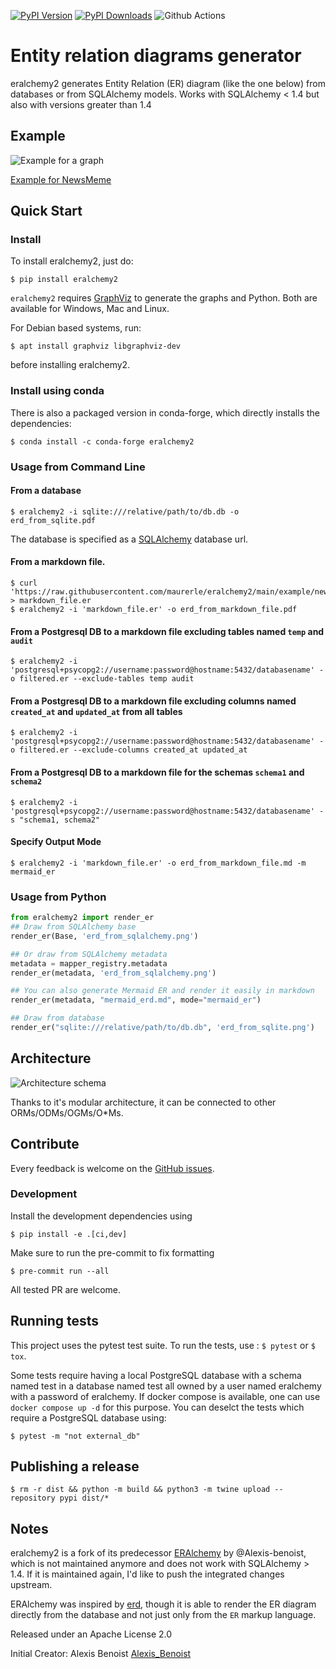 
[![PyPI Version](https://img.shields.io/pypi/v/eralchemy2.svg)](
https://pypi.org/project/eralchemy2/)
[![PyPI Downloads](https://img.shields.io/pypi/dm/eralchemy2.svg)](
https://pypi.org/project/eralchemy2/)
![Github Actions](https://github.com/maurerle/eralchemy2/actions/workflows/python-app.yml/badge.svg)


# Entity relation diagrams generator

eralchemy2 generates Entity Relation (ER) diagram (like the one below) from databases or from SQLAlchemy models.
Works with SQLAlchemy < 1.4 but also with versions greater than 1.4

## Example

![Example for a graph](https://raw.githubusercontent.com/maurerle/eralchemy2/main/newsmeme.svg?raw=true "Example for NewsMeme")

[Example for NewsMeme](https://bitbucket.org/danjac/newsmeme)

## Quick Start

### Install
To install eralchemy2, just do:

    $ pip install eralchemy2

`eralchemy2` requires [GraphViz](http://www.graphviz.org/download) to generate the graphs and Python. Both are available for Windows, Mac and Linux.

For Debian based systems, run:

    $ apt install graphviz libgraphviz-dev

before installing eralchemy2.

### Install using conda

There is also a packaged version in conda-forge, which directly installs the dependencies:

    $ conda install -c conda-forge eralchemy2

### Usage from Command Line

#### From a database

    $ eralchemy2 -i sqlite:///relative/path/to/db.db -o erd_from_sqlite.pdf

The database is specified as a [SQLAlchemy](https://docs.sqlalchemy.org/en/20/core/engines.html#database-urls)
database url.

#### From a markdown file.

    $ curl 'https://raw.githubusercontent.com/maurerle/eralchemy2/main/example/newsmeme.er' > markdown_file.er
    $ eralchemy2 -i 'markdown_file.er' -o erd_from_markdown_file.pdf

#### From a Postgresql DB to a markdown file excluding tables named `temp` and `audit`

    $ eralchemy2 -i 'postgresql+psycopg2://username:password@hostname:5432/databasename' -o filtered.er --exclude-tables temp audit

#### From a Postgresql DB to a markdown file excluding columns named `created_at` and `updated_at` from all tables

    $ eralchemy2 -i 'postgresql+psycopg2://username:password@hostname:5432/databasename' -o filtered.er --exclude-columns created_at updated_at

#### From a Postgresql DB to a markdown file for the schemas `schema1` and `schema2`

    $ eralchemy2 -i 'postgresql+psycopg2://username:password@hostname:5432/databasename' -s "schema1, schema2"

#### Specify Output Mode

    $ eralchemy2 -i 'markdown_file.er' -o erd_from_markdown_file.md -m mermaid_er

### Usage from Python

```python
from eralchemy2 import render_er
## Draw from SQLAlchemy base
render_er(Base, 'erd_from_sqlalchemy.png')

## Or draw from SQLAlchemy metadata
metadata = mapper_registry.metadata
render_er(metadata, 'erd_from_sqlalchemy.png')

## You can also generate Mermaid ER and render it easily in markdown
render_er(metadata, "mermaid_erd.md", mode="mermaid_er")

## Draw from database
render_er("sqlite:///relative/path/to/db.db", 'erd_from_sqlite.png')
```

## Architecture
![Architecture schema](https://raw.githubusercontent.com/maurerle/eralchemy2/main/eralchemy_architecture.png?raw=true "Architecture schema")

Thanks to it's modular architecture, it can be connected to other ORMs/ODMs/OGMs/O*Ms.

## Contribute

Every feedback is welcome on the [GitHub issues](https://github.com/maurerle/eralchemy2/issues).

### Development

Install the development dependencies using

    $ pip install -e .[ci,dev]

Make sure to run the pre-commit to fix formatting

    $ pre-commit run --all

All tested PR are welcome.

## Running tests

This project uses the pytest test suite.
To run the tests, use : `$ pytest` or `$ tox`.

Some tests require having a local PostgreSQL database with a schema named test in a database
named test all owned by a user named eralchemy with a password of eralchemy.
If docker compose is available, one can use `docker compose up -d` for this purpose.
You can deselct the tests which require a PostgreSQL database using:

    $ pytest -m "not external_db"

## Publishing a release

    $ rm -r dist && python -m build && python3 -m twine upload --repository pypi dist/*

## Notes

eralchemy2 is a fork of its predecessor [ERAlchemy](https://github.com/Alexis-benoist/eralchemy) by @Alexis-benoist, which is not maintained anymore and does not work with SQLAlchemy > 1.4.
If it is maintained again, I'd like to push the integrated changes upstream.

ERAlchemy was inspired by [erd](https://github.com/BurntSushi/erd), though it is able to render the ER diagram directly
from the database and not just only from the `ER` markup language.

Released under an Apache License 2.0

Initial Creator: Alexis Benoist [Alexis_Benoist](https://github.com/Alexis-benoist)
